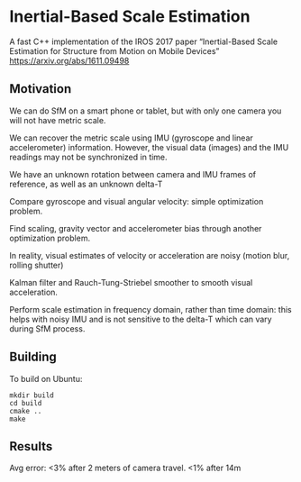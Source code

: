 # Inertial-Based Scale Estimation


A fast C++ implementation of the IROS 2017 paper “Inertial-Based Scale Estimation for Structure from Motion on Mobile Devices”  https://arxiv.org/abs/1611.09498


## Motivation

We can do SfM on a smart phone or tablet, but with only one camera you will not have metric scale.

We can recover the metric scale using IMU (gyroscope and linear accelerometer) information.
However, the visual data (images) and the IMU readings may not be synchronized in time.

We have an unknown rotation between camera and IMU frames of reference, as well as an unknown delta-T

Compare gyroscope and visual angular velocity: simple optimization problem.

Find scaling, gravity vector and accelerometer bias through another optimization problem.

In reality, visual estimates of velocity or acceleration are noisy (motion blur, rolling shutter)

Kalman filter and Rauch-Tung-Striebel smoother to smooth visual acceleration.

Perform scale estimation in frequency domain, rather than time domain: this helps with noisy IMU and is not sensitive to the delta-T which can vary during SfM process.

## Building

To build on Ubuntu:
```
mkdir build
cd build
cmake ..
make
```

## Results
Avg error: <3% after 2 meters of camera travel.  <1% after 14m

